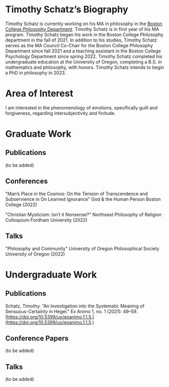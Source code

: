 # Timothy Schatz’s Biography

Timothy Schatz is currently working on his MA in philosophy in the [Boston College Philosophy Department](https://www.bc.edu/content/bc-web/schools/mcas/departments/philosophy/people/ma-students/Timothy-Schatz.html). Timothy Schatz is in first year of his MA program. Timothy Schatz began his work in the Boston College Philosophy department in the fall of 2021. In addition to his studies, Timothy Schatz serves as the MA Council Co-Chair for the Boston College Philosophy Department since fall 2021 and a teaching assistant in the Boston College Psychology Department since spring 2022. Timothy Schatz completed his undergraduate education at the University of Oregon, completing a B.S. in mathematics and philosophy, with honors. Timothy Schatz intends to begin a PhD in philosophy in 2023.
 

# Area of Interest 

I am interested in the phenomenology of emotions, specifically guilt and forgiveness, regarding intersubjectivity and finitude. 

# Graduate Work

## Publications
(to be added) 

## Conferences

"Man’s Place in the Cosmos: On the Tension of Transcendence and Subservience in On Learned Ignorance"
God & the Human Person
Boston College (2022)

"Christian Mysticism: Isn’t it Nonsense?"
Northeast Philosophy of Religion Colloquium
Fordham University (2022)



## Talks

"Philosophy and Community"
University of Oregon Philosophical Society
University of Oregon (2022)

# Undergraduate Work

## Publications

Schatz, Timothy. “An Investigation into the Systematic Meaning of Sensuous-Certainty in Hegel.” Ex Animo 1, no. 1 (2021): 49–59. [https://doi.org/10.5399/uo/exanimo.1.1.5.](https://doi.org/10.5399/uo/exanimo.1.1.5.)

## Conference Papers
(to be added) 

## Talks
(to be added) 
